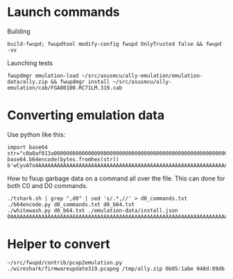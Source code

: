 # Launch commands
Building

	build-fwupd; fwupdtool modify-config fwupd OnlyTrusted false && fwupd -vv
Launching tests

	fwupdmgr emulation-load ~/src/asusmcu/ally-emulation/emulation-data/ally.zip && fwupdmgr install ~/src/asusmcu/ally-emulation/cab/FGA80100.RC71LM.319.cab

# Converting emulation data

Use python like this:

	import base64
	str="c0a0af013a00000000000000000000000000000000000000000000000000000000000000000000000000000000000000000000000000000000000000000000"
	base64.b64encode(bytes.fromhex(str))
	b'wCyvAToAAAAAAAAAAAAAAAAAAAAAAAAAAAAAAAAAAAAAAAAAAAAAAAAAAAAAAAAAAAAAAAAAAAAAAAAAAAAA

How to fixup garbage data on a command all over the file.
This can done for both C0 and D0 commands.

	./tshark.sh | grep ",d0" | sed 's/.*,//' > d0_commands.txt
	./b64encode.py d0_commands.txt d0_b64.txt
	./whitewash.py d0_b64.txt ./emulation-data/install.json 0AAAAAAAAAAAAAAAAAAAAAAAAAAAAAAAAAAAAAAAAAAAAAAAAAAAAAAAAAAAAAAAAAAAAAAAAAAAAAAAAAAA


# Helper to convert

	~/src/fwupd/contrib/pcap2emulation.py ./wireshark/firmwareupdate319.pcapng /tmp/ally.zip 0b05:1abe 048d:89db
